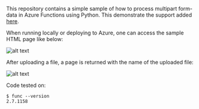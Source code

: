 This repository contains a simple sample of how to process multipart form-data in Azure Functions using Python. This demonstrate the support added [here](https://github.com/Azure/azure-functions-python-library/commit/dbda14f635b9967a9b6f20acdf0d26ee7e011655).

When running locally or deploying to Azure, one can access the sample HTML page like below:

![alt text](https://user-images.githubusercontent.com/207474/57368849-d68a5800-7194-11e9-815c-98969756d38f.png "Screenshot 1")

After uploading a file, a page is returned with the name of the uploaded file:

![alt text](https://user-images.githubusercontent.com/207474/57368850-d68a5800-7194-11e9-82cf-205453a3f0d5.png "Screenshot 2")

Code tested on:

```
$ func --version
2.7.1158
```
